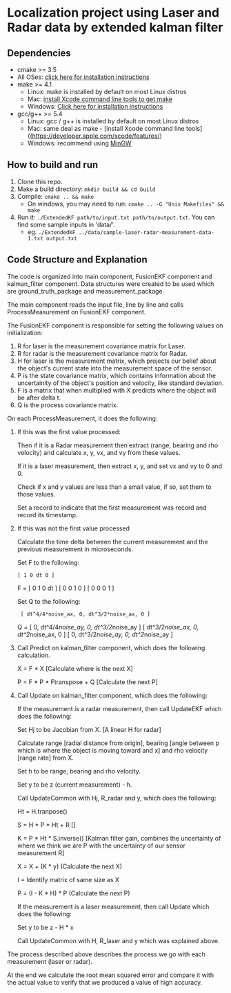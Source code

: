 Localization project using Laser and Radar data by extended kalman filter
=========================================================================


## Dependencies

* cmake >= 3.5
 * All OSes: [click here for installation instructions](https://cmake.org/install/)
* make >= 4.1
  * Linux: make is installed by default on most Linux distros
  * Mac: [install Xcode command line tools to get make](https://developer.apple.com/xcode/features/)
  * Windows: [Click here for installation instructions](http://gnuwin32.sourceforge.net/packages/make.htm)
* gcc/g++ >= 5.4
  * Linux: gcc / g++ is installed by default on most Linux distros
  * Mac: same deal as make - [install Xcode command line tools]((https://developer.apple.com/xcode/features/)
  * Windows: recommend using [MinGW](http://www.mingw.org/)

## How to build and run

1. Clone this repo.
2. Make a build directory: `mkdir build && cd build`
3. Compile: `cmake .. && make` 
   * On windows, you may need to run: `cmake .. -G "Unix Makefiles" && make`
4. Run it: `./ExtendedKF path/to/input.txt path/to/output.txt`. You can find
   some sample inputs in 'data/'.
    - eg. `./ExtendedKF ../data/sample-laser-radar-measurement-data-1.txt output.txt`


## Code Structure and Explanation

The code is organized into main component, FusionEKF component and kalman_filter component.
Data structures were created to be used which are ground_truth_package and measurement_package.

The main component reads the input file, line by line and calls ProcessMeasurement on FusionEKF component.

The FusionEKF component is responsible for setting the following values on initialization:

1. R for laser is the measurement covariance matrix for Laser.
2. R for radar is the measurement covariance matrix for Radar.
3. H for laser is the measurement matrix, which projects our belief about the object's current state into the measurement space of the sensor.
4. P is the state covariance matrix, which contains information about the uncertainity of the object's position and velocity, like standard deviation.
5. F is a matrix that when multiplied with X predicts where the object will be after delta t.
6. Q is the process covariance matrix.

On each ProcessMeasurement, it does the following:

1. If this was the first value processed:

   Then if it is a Radar measurement then extract (range, bearing and rho velocity) and calculate x, y, vx, and vy from these values.

   If it is a laser measurement, then extract x, y, and set vx and vy to 0 and 0.

   Check if x and y values are less than a small value, if so, set them to those values.

   Set a record to indicate that the first measurement was record and record its timestamp.

2. If this was not the first value processed

   Calculate the time delta between the current measurement and the previous measurement in microseconds.

   Set F to the following:

       [ 1 0 dt 0 ]
   F = [ 0 1 0 dt ]
       [ 0 0 1 0  ]
       [ 0 0 0 1  ]

   Set Q to the following:

        [ dt^4/4*noise_ax, 0, dt^3/2*noise_ax, 0 ]
   Q =  [ 0, dt^4/4*noise_ay, 0, dt^3/2*noise_ay ]
        [ dt^3/2*noise_ax, 0, dt^2*noise_ax, 0 ]
        [ 0, dt^3/2*noise_ay, 0, dt^2*noise_ay ]

3. Call Predict on kalman_filter component, which does the following calculation.

   X = F * X [Calculate where is the next X]

   P = F * P * Ftranspose + Q [Calculate the next P]

4. Call Update on kalman_filter component, which does the following:

   If the measurement is a radar measurement, then call UpdateEKF which does the following:

     Set Hj to be Jacobian from X. [A linear H for radar]

     Calculate range [radial distance from origin], bearing [angle between p which is where the object is moving toward and x] and rho velocity [range rate] from X.

     Set h to be range, bearing and rho velocity.

     Set y to be z (current measurement) - h.

     Call UpdateCommon with Hj, R_radar and y, which does the following:

     Ht = H.tranpose()

     S = H * P * Ht + R []

     K = P * Ht * S.inverse() [Kalman filter gain, combines the uncertainty of where we think we are P with the uncertainty of our sensor measurement R]

     X = X + (K * y) (Calculate the next X)

     I = Identify matrix of same size as X

     P = (I - K * H) * P (Calculate the next P)

   If the measurement is a laser measurement, then call Update which does the following:

     Set y to be z - H * x

     Call UpdateCommon with H, R_laser and y which was explained above.

The process described above describes the process we go with each measurement (laser or radar).

At the end we calculate the root mean squared error and compare it with the actual value to verify that we produced a value of high accuracy.

